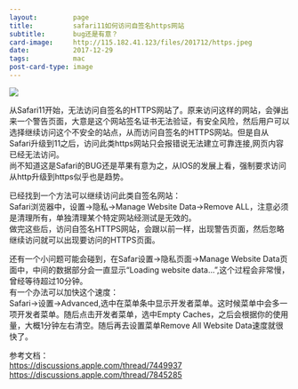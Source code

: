 ```yaml
---
layout:         page
title:          safari11如何访问自签名https网站
subtitle:       bug还是有意？
card-image:     http://115.182.41.123/files/201712/https.jpeg
date:           2017-12-29
tags:           mac
post-card-type: image
---
```

![](http://115.182.41.123/files/201712/https.jpeg)

从Safari11开始，无法访问自签名的HTTPS网站了。原来访问这样的网站，会弹出来一个警告页面，大意是这个网站签名证书无法验证，有安全风险，然后用户可以选择继续访问这个不安全的站点，从而访问自签名的HTTPS网站。但是自从Safari升级到11之后，访问此类https网站只会报错说无法建立可靠连接,网页内容已经无法访问。  
尚不知道这是Safari的BUG还是苹果有意为之，从IOS的发展上看，强制要求访问从http升级到https似乎也是趋势。  

已经找到一个方法可以继续访问此类自签名网站：  
Safari浏览器中，设置->隐私->Manage Website Data->Remove ALL，注意必须是清理所有，单独清理某个特定网站经测试是无效的。  
做完这些后，访问自签名HTTPS网站，会跟以前一样，出现警告页面，然后忽略继续访问就可以出现要访问的HTTPS页面。  

还有一个小问题可能会碰到，在Safar设置->隐私页面->Manage Website Data页面中，中间的数据部分会一直显示“Loading website data...”,这个过程会非常慢，曾经等待超过10分钟。  
有一个办法可以加快这个速度：  
Safari->设置->Advanced,选中在菜单条中显示开发者菜单。这时候菜单中会多一项开发者菜单。随后点击开发者菜单，选中Empty Caches，之后会根据你的使用量，大概1分钟左右清空。随后再去设置菜单Remove All Website Data速度就很快了。  

参考文档：  
<https://discussions.apple.com/thread/7449937>  
<https://discussions.apple.com/thread/7845285>  


